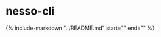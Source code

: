 # nesso-cli
{%
    include-markdown "../README.md"
    start="<!-- body-begin -->"
    end="<!-- body-end -->"
%}
